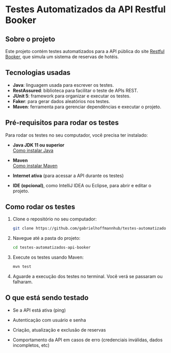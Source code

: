 # Testes Automatizados da API Restful Booker

## Sobre o projeto

Este projeto contém testes automatizados para a API pública do site [Restful Booker](https://restful-booker.herokuapp.com/), que simula um sistema de reservas de hotéis.

## Tecnologias usadas

- **Java**: linguagem usada para escrever os testes.  
- **RestAssured**: biblioteca para facilitar o teste de APIs REST.  
- **JUnit 5**: framework para organizar e executar os testes.  
- **Faker**: para gerar dados aleatórios nos testes.  
- **Maven**: ferramenta para gerenciar dependências e executar o projeto.

## Pré-requisitos para rodar os testes

Para rodar os testes no seu computador, você precisa ter instalado:

- **Java JDK 11 ou superior**  
  [Como instalar Java](https://www.oracle.com/java/technologies/javase-downloads.html)

- **Maven**  
  [Como instalar Maven](https://maven.apache.org/install.html)

- **Internet ativa** (para acessar a API durante os testes)

- **IDE (opcional)**, como IntelliJ IDEA ou Eclipse, para abrir e editar o projeto.

## Como rodar os testes

1. Clone o repositório no seu computador:  
   ```bash
   git clone https://github.com/gabrielhoffmannhub/testes-automatizados-api-booker.git

2. Navegue até a pasta do projeto:
   ```bash
   cd testes-automatizados-api-booker

3. Execute os testes usando Maven:
   ```bash
   mvn test
4. Aguarde a execução dos testes no terminal. Você verá se passaram ou falharam.

## O que está sendo testado
- Se a API está ativa (ping)

- Autenticação com usuário e senha

- Criação, atualização e exclusão de reservas

- Comportamento da API em casos de erro (credenciais inválidas, dados incompletos, etc)
